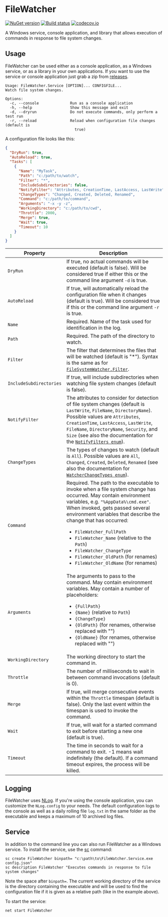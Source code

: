 FileWatcher
===========

[![NuGet version](https://badge.fury.io/nu/FileWatcher.svg)](http://badge.fury.io/nu/FileWatcher)
[![Build status](https://ci.appveyor.com/api/projects/status/pn3y41ltb8tcq4kk?svg=true)](https://ci.appveyor.com/project/mganss/FileWatcher/branch/master)
[![codecov.io](https://codecov.io/github/mganss/FileWatcher/coverage.svg?branch=master)](https://codecov.io/github/mganss/FileWatcher?branch=master)

A Windows service, console application, and library that allows execution of commands in response to file system changes.

Usage
-----

FileWatcher can be used either as a console application, as a Windows service, or as a library in your own applications. If you want to use the service or console application just grab a zip from [releases](https://github.com/mganss/FileWatcher/releases).

```
Usage: FileWatcher.Service [OPTION]... CONFIGFILE...
Watch file system changes.

Options:
  -c, --console              Run as a console application
  -h, --help                 Show this message and exit
  -d, --dryrun               Do not execute commands, only perform a test run
  -r, --reload               Reload when configuration file changes (default is
                               true)
```

A configuration file looks like this:

```json
{
  "DryRun": true,
  "AutoReload": true,
  "Tasks": [
    {
      "Name": "MyTask",
      "Path": "c:/path/to/watch",
      "Filter": "*",
      "IncludeSubdirectories": false,
      "NotifyFilter": "Attributes, CreationTime, LastAccess, LastWrite",
      "ChangeTypes": "Changed, Created, Deleted, Renamed",
      "Command": "c:/path/to/command",
      "Arguments": "-x -y -z",
      "WorkingDirectory": "c:/path/to/cwd",
      "Throttle": 2000,
      "Merge": true,
      "Wait": true,
      "Timeout": 10
    }
  ]
}
```

Property | Description
--- | ---
`DryRun` | If true, no actual commands will be executed (default is false). Will be considered true if either this or the command line argument `-d` is true.
`AutoReload` | If true, will automatically reload the configuration file when it changes (default is true). Will be considered true if this or the command line argument `-r` is true.
`Name` | Required. Name of the task used for identification in the log.
`Path` | Required. The path of the directory to watch.
`Filter` | The filter that determines the files that will be watched (default is "*"). Syntax is the same as for [`FileSystemWatcher.Filter`](https://learn.microsoft.com/en-us/dotnet/api/system.io.filesystemwatcher.filter#remarks).
`IncludeSubdirectories` | If true, will include subdirectories when watching file system changes (default is false).
`NotifyFilter` | The attributes to consider for detection of file system changes (default is `LastWrite`, `FileName`, `DirectoryName`). Possible values are `Attributes`, `CreationTime`, `LastAccess`, `LastWrite`, `FileName`, `DirectoryName`, `Security`, and `Size` (see also the documentation for the [`NotifyFilters enum`](https://learn.microsoft.com/en-us/dotnet/api/system.io.notifyfilters)).
`ChangeTypes` | The types of changes to watch (default is `All`). Possible values are `All`, `Changed`, `Created`, `Deleted`, `Renamed` (see also the documentation for [`WatcherChangeTypes enum`](https://learn.microsoft.com/en-us/dotnet/api/system.io.watcherchangetypes)).
`Command` | Required. The path to the executable to invoke when a file system change has occurred. May contain environment variables, e.g. `"%AppData%\cmd.exe"`. When invoked, gets passed several environment variables that describe the change that has occurred: <ul><li>`FileWatcher_FullPath`</li><li>`FileWatcher_Name` (relative to the `Path`)</li><li>`FileWatcher_ChangeType`</li><li>`FileWatcher_OldPath` (for renames)</li><li>`FileWatcher_OldName` (for renames)</li></ul>
`Arguments` | The arguments to pass to the command. May contain environment variables. May contain a number of placeholders: <ul><li>`{FullPath}`</li><li>`{Name}` (relative to `Path`)</li><li>`{ChangeType}`</li><li>`{OldPath}` (for renames, otherwise replaced with "")</li><li>`{OldName}` (for renames, otherwise replaced with "")</li></ul>
`WorkingDirectory` | The working directory to start the command in.
`Throttle` | The number of milliseconds to wait in between command invocations (default is 0).
`Merge` | If true, will merge consecutive events within the `Throttle` timespan (default is false). Only the last event within the timespan is used to invoke the command.
`Wait` | If true, will wait for a started command to exit before starting a new one (default is true).
`Timeout` | The time in seconds to wait for a command to exit. -1 means wait indefinitely (the default). If a command timeout expires, the process will be killed.

Logging
-------

FileWatcher uses [NLog](https://github.com/NLog/NLog). If you're using the console application, you can customize the `NLog.config` to your needs. The default configuration logs to the console as well as a daily rolling file `log.txt` in the same folder as the executable and keeps a maximum of 10 archived log files.

Service
-------

In addition to the command line you can also run FileWatcher as a Windows service. 
To install the service, use the [sc](https://learn.microsoft.com/en-us/windows-server/administration/windows-commands/sc-create) command:

```
sc create FileWatcher binpath= "c:\path\to\FileWatcher.Service.exe config.json"
sc description FileWatcher "Executes commands in response to file system changes"
```

Note the space after `binpath=`. The current working directory of the service is the directory containing the executable and will be used to find the configuration file if it is given as a relative path (like in the example above).

To start the service:

```
net start FileWatcher
```

